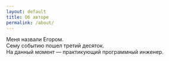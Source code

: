 ```yaml
---
layout: default
title: Об авторе
permalink: /about/
---
```


Меня назвали Егором. <br>
Сему событию пошел третий десяток. <br>
На данный момент — практикующий программный инженер.
